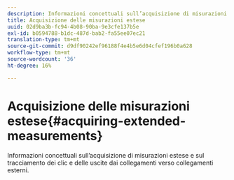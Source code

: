```yaml
---
description: Informazioni concettuali sull’acquisizione di misurazioni estese e sul tracciamento dei clic e delle uscite dai collegamenti verso collegamenti esterni.
title: Acquisizione delle misurazioni estese
uuid: 02d9ba3b-fc94-4b08-90ba-9e3cfe137b5e
exl-id: b0594788-b1dc-487d-bab2-fa55ee07ec21
translation-type: tm+mt
source-git-commit: d9df90242ef96188f4e4b5e6d04cfef196b0a628
workflow-type: tm+mt
source-wordcount: '36'
ht-degree: 16%

---
```


# Acquisizione delle misurazioni estese{#acquiring-extended-measurements}

Informazioni concettuali sull’acquisizione di misurazioni estese e sul tracciamento dei clic e delle uscite dai collegamenti verso collegamenti esterni.
